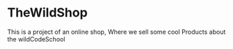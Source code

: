 # TheWildShop
This is a project of an online shop, Where we sell some cool Products about the wildCodeSchool
